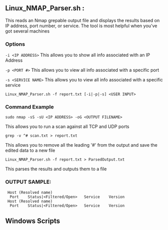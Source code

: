 ## Linux_NMAP_Parser.sh : 
  This reads an Nmap grepable output file and displays the results based on IP address, port number, or service. The tool is most helpful when you’ve got several machines

### Options

```-i <IP ADDRESS>``` This allows you to show all info associated with an IP Address

```-p <PORT #>``` This allows you to view all info associated with a specific port

```-s <SERVICE NAME>``` This allows you to view all info associated with a specific service

```Linux_NMAP_Parser.sh -f report.txt [-i|-p|-s] <USER INPUT>```

### Command Example
```sudo nmap -sS -sU <IP ADDRESS> -oG <OUTPUT FILENAME>```

This allows you to run a scan against all TCP and UDP ports

```grep -v ^# scan.txt > report.txt```

This allows you to remove all the leading '#' from the output and save the edited data to a new file

```Linux_NMAP_Parser.sh -f report.txt > ParsedOutput.txt```

This parses the results and outputs them to a file
 
### OUTPUT SAMPLE:
```
 Host (Resolved name)
  Port    Status|<Filtered/Open>   Service    Version
 Host (Resolved name)
  Port    Status|<Filtered/Open>   Service    Version
```


## Windows Scripts
